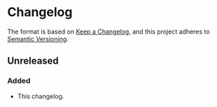 # Changelog

The format is based on [Keep a Changelog], and this project adheres to
[Semantic Versioning].

## Unreleased

### Added

- This changelog.


[Keep a Changelog]: https://keepachangelog.com/en/1.0.0/
[Semantic Versioning]: https://semver.org/spec/v2.0.0.html
